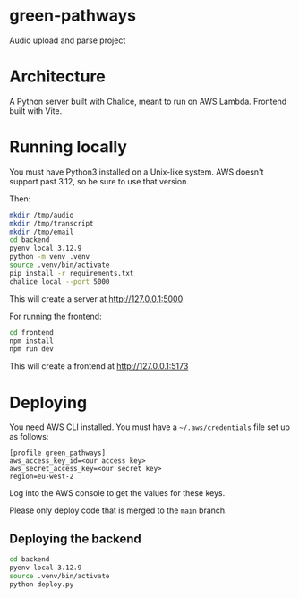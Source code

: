 # green-pathways
Audio upload and parse project

# Architecture

A Python server built with Chalice, meant to run on AWS Lambda. Frontend built with Vite.

# Running locally

You must have Python3 installed on a Unix-like system. AWS doesn't support past 3.12, so be sure to use that version.

Then:

```bash
mkdir /tmp/audio
mkdir /tmp/transcript
mkdir /tmp/email
cd backend
pyenv local 3.12.9
python -m venv .venv
source .venv/bin/activate
pip install -r requirements.txt
chalice local --port 5000
```

This will create a server at http://127.0.0.1:5000

For running the frontend:

```bash
cd frontend
npm install
npm run dev
```

This will create a frontend at http://127.0.0.1:5173


# Deploying

You need AWS CLI installed. You must have a `~/.aws/credentials` file set up as follows:

```
[profile green_pathways]
aws_access_key_id=<our access key>
aws_secret_access_key=<our secret key>
region=eu-west-2
```

Log into the AWS console to get the values for these keys.

Please only deploy code that is merged to the `main` branch.

## Deploying the backend

```bash
cd backend
pyenv local 3.12.9
source .venv/bin/activate
python deploy.py
```